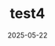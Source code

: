 ---
title: "test4"
date: 2025-05-22
image: /images/blog/website.jpg
excerpt: "test"
layout: default
---